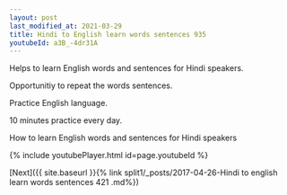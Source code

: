 ```yaml
---
layout: post
last_modified_at: 2021-03-29
title: Hindi to English learn words sentences 935 
youtubeId: a3B_-4dr31A
---
```

 
 
Helps to learn English words and sentences for Hindi speakers.

Opportunitiy to repeat the words sentences. 

Practice English language. 
 
10 minutes practice every day. 
 
How to learn English words and sentences for Hindi speakers 
 
{% include youtubePlayer.html id=page.youtubeId %}
 
 
[Next]({{ site.baseurl }}{% link  split1/_posts/2017-04-26-Hindi to english learn words sentences 421 .md%})
 
